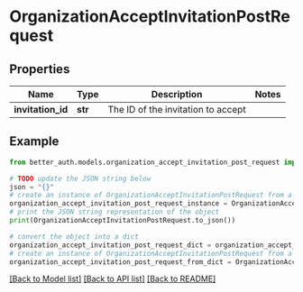 # OrganizationAcceptInvitationPostRequest


## Properties

Name | Type | Description | Notes
------------ | ------------- | ------------- | -------------
**invitation_id** | **str** | The ID of the invitation to accept | 

## Example

```python
from better_auth.models.organization_accept_invitation_post_request import OrganizationAcceptInvitationPostRequest

# TODO update the JSON string below
json = "{}"
# create an instance of OrganizationAcceptInvitationPostRequest from a JSON string
organization_accept_invitation_post_request_instance = OrganizationAcceptInvitationPostRequest.from_json(json)
# print the JSON string representation of the object
print(OrganizationAcceptInvitationPostRequest.to_json())

# convert the object into a dict
organization_accept_invitation_post_request_dict = organization_accept_invitation_post_request_instance.to_dict()
# create an instance of OrganizationAcceptInvitationPostRequest from a dict
organization_accept_invitation_post_request_from_dict = OrganizationAcceptInvitationPostRequest.from_dict(organization_accept_invitation_post_request_dict)
```
[[Back to Model list]](../README.md#documentation-for-models) [[Back to API list]](../README.md#documentation-for-api-endpoints) [[Back to README]](../README.md)


